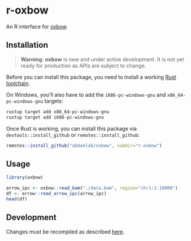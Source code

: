 # r-oxbow

An R interface for [oxbow](https://github.com/abdenlab/oxbow).

## Installation

> **Warning**: **oxbow** is new and under active development. It is not yet
> ready for production as APIs are subject to change.

Before you can install this package, you need to install a working [Rust toolchain](https://rustup.rs/).

On Windows, you'll also have to add the `i686-pc-windows-gnu` and `x86_64-pc-windows-gnu` targets:

```sh
rustup target add x86_64-pc-windows-gnu
rustup target add i686-pc-windows-gnu
```

Once Rust is working, you can install this package via `devtools::install_github` or `remotes::install_github`:

```R
remotes::install_github("abdenlab/oxbow", subdir="r-oxbow")
```

## Usage

```R
library(oxbow)

arrow_ipc <- oxbow::read_bam("./data.bam", region="chr1:1-10000")
df <- arrow::read_arrow_ipc(arrow_ipc)
head(df)
```

## Development

Changes must be recompiled as described [here](https://extendr.github.io/rextendr/articles/package.html#compile-and-use-the-package).
